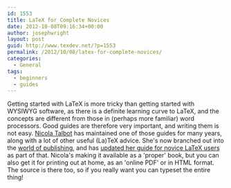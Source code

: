 ```yaml
---
id: 1553
title: LaTeX for Complete Novices
date: 2012-10-08T09:16:34+00:00
author: josephwright
layout: post
guid: http://www.texdev.net/?p=1553
permalink: /2012/10/08/latex-for-complete-novices/
categories:
  - General
tags:
  - beginners
  - guides
---
```

Getting started with LaTeX is more tricky than getting started with WYSIWYG software, as there is a definite learning curve to LaTeX, and the concepts are different from those in (perhaps more familiar) word processors. Good guides are therefore very important, and writing them is not easy. [Nicola Talbot](http://theoval.cmp.uea.ac.uk/~nlct/) has maintained one of those guides for many years, along with a lot of other useful (La)TeX advice. She's now branched out into the [world of publishing](http://www.dickimaw-books.com), and has [updated her guide for novice LaTeX users](http://www.dickimaw-books.com/latex/novices/) as part of that. Nicola's making it available as a 'proper' book, but you can also get it for printing out at home, as an 'online PDF' or in HTML format. The source is there too, so if you really want you can typeset the entire thing!
